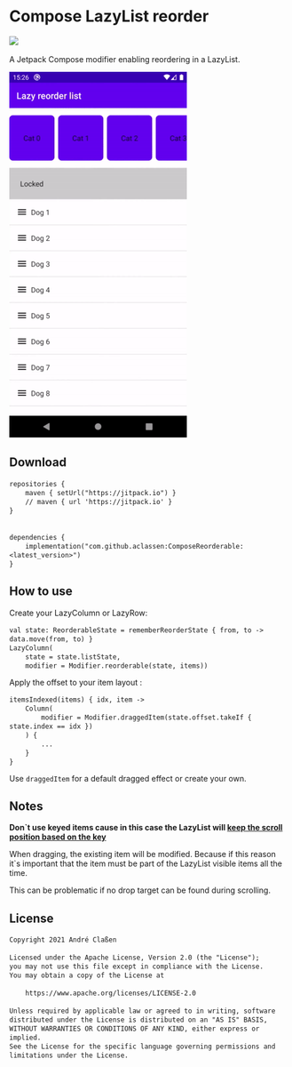 # Compose LazyList reorder
[![](https://jitpack.io/v/aclassen/ComposeReorderable.svg)](https://jitpack.io/#aclassen/ComposeReorderable)

A Jetpack Compose modifier enabling reordering in a LazyList.

![Sample](readme/sample.gif)

## Download

```
repositories {
    maven { setUrl("https://jitpack.io") }
    // maven { url 'https://jitpack.io' } 
}


dependencies {
    implementation("com.github.aclassen:ComposeReorderable:<latest_version>")
}
```


## How to use

Create your LazyColumn or LazyRow:

```
val state: ReorderableState = rememberReorderState { from, to -> data.move(from, to) }
LazyColumn(
    state = state.listState,
    modifier = Modifier.reorderable(state, items))
```

Apply the offset to your item layout :

```
itemsIndexed(items) { idx, item ->
    Column(
        modifier = Modifier.draggedItem(state.offset.takeIf { state.index == idx })
    ) {
        ...
    }
}
```
Use `draggedItem` for a default dragged effect or create your own.

## Notes

**Don`t use keyed items cause in this case the LazyList will [keep the scroll position based on the key](https://developer.android.com/reference/kotlin/androidx/compose/foundation/lazy/package-summary#(androidx.compose.foundation.lazy.LazyListScope).items(kotlin.collections.List,kotlin.Function1,kotlin.Function2))**

When dragging, the existing item will be modified.
Because if this reason it`s important that the item must be part of the LazyList visible items all the time.

This can be problematic if no drop target can be found during scrolling.

## License

```
Copyright 2021 André Claßen

Licensed under the Apache License, Version 2.0 (the "License");
you may not use this file except in compliance with the License.
You may obtain a copy of the License at

    https://www.apache.org/licenses/LICENSE-2.0

Unless required by applicable law or agreed to in writing, software
distributed under the License is distributed on an "AS IS" BASIS,
WITHOUT WARRANTIES OR CONDITIONS OF ANY KIND, either express or implied.
See the License for the specific language governing permissions and
limitations under the License.
```
